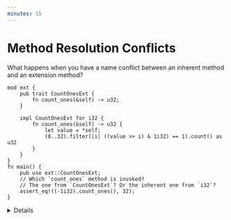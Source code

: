 ```yaml
---
minutes: 15
---
```


# Method Resolution Conflicts

What happens when you have a name conflict between an inherent method and an
extension method?

```rust,editable
mod ext {
    pub trait CountOnesExt {
        fn count_ones(&self) -> u32;
    }

    impl CountOnesExt for i32 {
        fn count_ones(&self) -> u32 {
            let value = *self;
            (0..32).filter(|i| ((value >> i) & 1i32) == 1).count() as u32
        }
    }
}
fn main() {
    pub use ext::CountOnesExt;
    // Which `count_ones` method is invoked?
    // The one from `CountOnesExt`? Or the inherent one from `i32`?
    assert_eq!((-1i32).count_ones(), 32);
}
```

<details>

- A foreign type may, in a newer version, add a new inherent method with the
  same name as our extension method.

  Ask: What will happen in the example above? Will there be a compiler error?
  Will one of the two methods be given higher priority? Which one?

  Add a `panic!("Extension trait");` in the body of `CountOnesExt::count_ones`
  to clarify which method is being invoked.

- To prevent users of the Rust language from having to manually specify which
  method to use in all cases, there is a priority ordering system for how
  methods get "picked" first:
  - Immutable (`&self`) first
    - Inherent (method defined in the type's `impl` block) before Trait (method
      added by a trait impl).
  - Mutable (`&mut self`) Second
    - Inherent before Trait.

  If every method with the same name has different mutability and was either
  defined in as an inherent method or trait method, with no overlap, this makes
  the job easy for the compiler.

  This does introduce some ambiguity for the user, who may be confused as to why
  a method they're relying on is not producing expected behavior. Avoid name
  conflicts instead of relying on this mechanism if you can.

  Demonstrate: Change the signature and implementation of
  `CountOnesExt::count_ones` to `fn count_ones(&mut self) -> u32` and modify the
  invocation accordingly:

  ```rust
  assert_eq!((&mut -1i32).count_ones(), 32);
  ```

  `CountOnesExt::count_ones` is invoked, rather than the inherent method, since
  `&mut self` has a higher priority than `&self`, the one used by the inherent
  method.

  If an immutable inherent method and a mutable trait method exist for the same
  type, we can specify which one to use at the call site by using
  `(&<value>).count_ones()` to get the immutable (higher priority) method or
  `(&mut <value>).count_ones()`

  Point the students to the Rust reference for more information on
  [method resolution][2].

- Avoid naming conflicts between extension trait methods and inherent methods.
  Rust's method resolution algorithm is complex and may surprise users of your
  code.

## More to explore

- The interaction between the priority search used by Rust's method resolution
  algorithm and automatic `Deref`ing can be used to emulate [specialization][4]
  on the stable toolchain, primarily in the context of macro-generated code.
  Check out ["Autoref Specialization"][5] for the specific details.

</details>

[1]: https://doc.rust-lang.org/stable/reference/expressions/method-call-expr.html#r-expr.method.candidate-search
[2]: https://doc.rust-lang.org/stable/reference/expressions/method-call-expr.html
[3]: https://github.com/rust-lang/reference/pull/1725
[4]: https://github.com/rust-lang/rust/issues/31844
[5]: https://github.com/dtolnay/case-studies/blob/master/autoref-specialization/README.md
